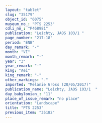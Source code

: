 ```yaml
---
layout: "tablet"
slug: "35179"
object_id: "6075"
museum_no_: "PTS 2253"
cdli_no_: "P468981"
publication: "Leichty, JAOS 103/1 "
page_number: "217-18"
period: "ENB"
day_remark: "-"
month: "VI"
month_remark: "-"
year: "3"
year_remark: "-"
king: "Aei"
king_remark: "-"
other_markings: "-"
imported: "Melanie Gross (20/05/2017)"
publication_name: "Leichty, JAOS 103/1  "
day_babylonian_: "11"
place_of_issue_remark: "no place"
orientation: "Landscape"
title: "PTS 2253"
previous_item: "35182"
---
```

